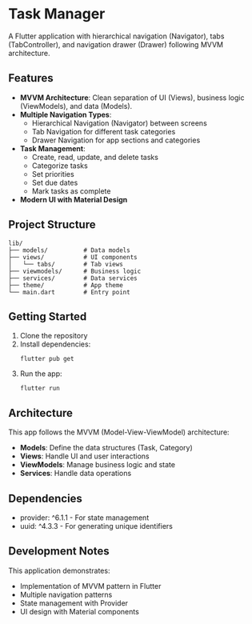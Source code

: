 # Task Manager

A Flutter application with hierarchical navigation (Navigator), tabs (TabController), and navigation drawer (Drawer) following MVVM architecture.

## Features

- **MVVM Architecture**: Clean separation of UI (Views), business logic (ViewModels), and data (Models).
- **Multiple Navigation Types**:
  - Hierarchical Navigation (Navigator) between screens
  - Tab Navigation for different task categories
  - Drawer Navigation for app sections and categories
- **Task Management**:
  - Create, read, update, and delete tasks
  - Categorize tasks
  - Set priorities
  - Set due dates
  - Mark tasks as complete
- **Modern UI with Material Design**

## Project Structure

```
lib/
├── models/          # Data models
├── views/           # UI components
│   └── tabs/        # Tab views
├── viewmodels/      # Business logic
├── services/        # Data services
├── theme/           # App theme
└── main.dart        # Entry point
```

## Getting Started

1. Clone the repository
2. Install dependencies:
   ```
   flutter pub get
   ```
3. Run the app:
   ```
   flutter run
   ```

## Architecture

This app follows the MVVM (Model-View-ViewModel) architecture:

- **Models**: Define the data structures (Task, Category)
- **Views**: Handle UI and user interactions
- **ViewModels**: Manage business logic and state
- **Services**: Handle data operations

## Dependencies

- provider: ^6.1.1 - For state management
- uuid: ^4.3.3 - For generating unique identifiers

## Development Notes

This application demonstrates:
- Implementation of MVVM pattern in Flutter
- Multiple navigation patterns
- State management with Provider
- UI design with Material components
